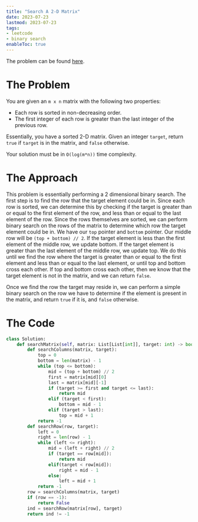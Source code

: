 ```yaml
---
title: "Search A 2-D Matrix"
date: 2023-07-23
lastmod: 2023-07-23
tags:
- leetcode
- binary search
enableToc: true
---
```

The problem can be found [here](https://leetcode.com/problems/search-a-2d-matrix/).

# The Problem
You are given an `m x n` matrix with the following two properties:
- Each row is sorted in non-decreasing order.
- The first integer of each row is greater than the last integer of the previous row.

Essentially, you have a sorted 2-D matrix. Given an integer `target`, return `true` if `target` is in the matrix, and `false` otherwise.

Your solution must be in `O(log(m*n))` time complexity.

# The Approach
This problem is essentially performing a 2 dimensional binary search. The first step is to find the row that the target element could be in. Since each row is sorted, we can determine this by checking if the target is greater than or equal to the first element of the row, and less than or equal to the last element of the row. Since the rows themselves are sorted, we can perform binary search on the rows of the matrix to determine which row the target element could be in. We have our `top` pointer and `bottom` pointer. Our middle row will be `(top + bottom) // 2`. If the target element is less than the first element of the middle row, we update bottom. If the target element is greater than the last element of the middle row, we update top. We do this until we find the row where the target is greater than or equal to the first element and less than or equal to the last element, or until top and bottom cross each other. If top and bottom cross each other, then we know that the target element is not in the matrix, and we can return `false`.

Once we find the row the target may reside in, we can perform a simple binary search on the row we have to determine if the element is present in the matrix, and return `true` if it is, and `false` otherwise.

# The Code
```python
class Solution:
    def searchMatrix(self, matrix: List[List[int]], target: int) -> bool:
        def searchColumns(matrix, target):
            top = 0
            bottom = len(matrix) - 1
            while (top <= bottom):
                mid = (top + bottom) // 2
                first = matrix[mid][0]
                last = matrix[mid][-1]
                if (target >= first and target <= last):
                    return mid
                elif (target < first):
                    bottom = mid - 1
                elif (target > last):
                    top = mid + 1
            return -1
        def searchRow(row, target):
            left = 0
            right = len(row) - 1
            while (left <= right):
                mid = (left + right) // 2
                if (target == row[mid]):
                    return mid
                elif(target < row[mid]):
                    right = mid - 1
                else:
                    left = mid + 1
            return -1
        row = searchColumns(matrix, target)
        if (row == -1):
            return False
        ind = searchRow(matrix[row], target)
        return ind != -1 
```
